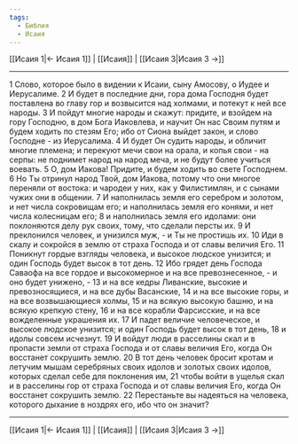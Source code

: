 ```yaml
---
tags:
  - Библия
  - Исаия
---
```

[[Исаия 1|← Исаия 1]] | [[Исаия]] | [[Исаия 3|Исаия 3 →]]

---
1 Слово, которое было в видении к Исаии, сыну Амосову, о Иудее и Иерусалиме.
2 И будет в последние дни, гора дома Господня будет поставлена во главу гор и возвысится над холмами, и потекут к ней все народы.
3 И пойдут многие народы и скажут: придите, и взойдем на гору Господню, в дом Бога Иаковлева, и научит Он нас Своим путям и будем ходить по стезям Его; ибо от Сиона выйдет закон, и слово Господне - из Иерусалима.
4 И будет Он судить народы, и обличит многие племена; и перекуют мечи свои на орала, и копья свои - на серпы: не поднимет народ на народ меча, и не будут более учиться воевать.
5 О, дом Иакова! Придите, и будем ходить во свете Господнем.
6 Но Ты отринул народ Твой, дом Иакова, потому что они многое переняли от востока: и чародеи у них, как у Филистимлян, и с сынами чужих они в общении.
7 И наполнилась земля его серебром и золотом, и нет числа сокровищам его; и наполнилась земля его конями, и нет числа колесницам его;
8 и наполнилась земля его идолами: они поклоняются делу рук своих, тому, что сделали персты их.
9 И преклонился человек, и унизился муж, - и Ты не простишь их.
10 Иди в скалу и сокройся в землю от страха Господа и от славы величия Его.
11 Поникнут гордые взгляды человека, и высокое людское унизится; и один Господь будет высок в тот день.
12 Ибо грядет день Господа Саваофа на все гордое и высокомерное и на все превознесенное, - и оно будет унижено, -
13 и на все кедры Ливанские, высокие и превозносящиеся, и на все дубы Васанские,
14 и на все высокие горы, и на все возвышающиеся холмы,
15 и на всякую высокую башню, и на всякую крепкую стену,
16 и на все корабли Фарсисские, и на все вожделенные украшения их.
17 И падет величие человеческое, и высокое людское унизится; и один Господь будет высок в тот день,
18 и идолы совсем исчезнут.
19 И войдут люди в расселины скал и в пропасти земли от страха Господа и от славы величия Его, когда Он восстанет сокрушить землю.
20 В тот день человек бросит кротам и летучим мышам серебряных своих идолов и золотых своих идолов, которых сделал себе для поклонения им,
21 чтобы войти в ущелья скал и в расселины гор от страха Господа и от славы величия Его, когда Он восстанет сокрушить землю.
22 Перестаньте вы надеяться на человека, которого дыхание в ноздрях его, ибо что он значит?

---
[[Исаия 1|← Исаия 1]] | [[Исаия]] | [[Исаия 3|Исаия 3 →]]